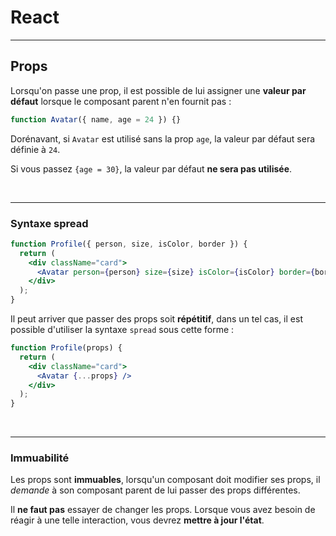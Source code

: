 # React

---

## Props

Lorsqu'on passe une prop, il est possible de lui assigner une **valeur par défaut** lorsque le composant parent n'en fournit pas :

```jsx
function Avatar({ name, age = 24 }) {}
```

Dorénavant, si `Avatar` est utilisé sans la prop `age`, la valeur par défaut sera définie à `24`.

Si vous passez `{age = 30}`, la valeur par défaut **ne sera pas utilisée**.

<br>

---

### Syntaxe spread

```jsx
function Profile({ person, size, isColor, border }) {
  return (
    <div className="card">
      <Avatar person={person} size={size} isColor={isColor} border={border} />
    </div>
  );
}
```

Il peut arriver que passer des props soit **répétitif**, dans un tel cas, il est possible d'utiliser la syntaxe `spread` sous cette forme :

```jsx
function Profile(props) {
  return (
    <div className="card">
      <Avatar {...props} />
    </div>
  );
}
```

<br>

---

### Immuabilité

Les props sont **immuables**, lorsqu'un composant doit modifier ses props, il _demande_ à son composant parent de lui passer des props différentes.

Il **ne faut pas** essayer de changer les props. Lorsque vous avez besoin de réagir à une telle interaction, vous devrez **mettre à jour l'état**.
